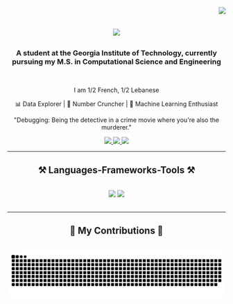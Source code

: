 <img align="right" src="https://visitor-badge.laobi.icu/badge?page_id=csaleh7.csaleh7" />

<h1 align="center">
    <img src="https://readme-typing-svg.herokuapp.com/?font=Righteous&size=35&center=true&vCenter=true&width=500&height=70&duration=4000&lines=Hi+There!+👋;+I'm+Chloe+Saleh!;" />
</h1>

<h3 align="center">A student at the Georgia Institute of Technology, currently pursuing my M.S. in Computational Science and Engineering</h3>

<br/>

<div align="center">
 
 I am 1/2 French, 1/2 Lebanese
 
 📊 Data Explorer | 🧮 Number Cruncher | 🤖 Machine Learning Enthusiast

"Debugging: Being the detective in a crime movie where you're also the murderer."

 </div>
 
<div align="center"> 
  <a href="mailto:csaleh7@gatech.edu">
    <img src="https://img.shields.io/badge/Gmail-333333?style=for-the-badge&logo=gmail&logoColor=red" />
  </a>
  <a href="https://www.linkedin.com/in/chloesaleh/" target="_blank">
    <img src="https://img.shields.io/badge/LinkedIn-0077B5?style=for-the-badge&logo=linkedin&logoColor=white" target="_blank" />
  </a>
  <a href="https://github.gatech.edu/pages/csaleh7/csaleh7.github.io/" target="_blank">
     <img src="https://img.shields.io/badge/Portfolio-FF5722?style=for-the-badge&logo=todoist&logoColor=white" target="_blank" /> <!-- sqlite, safari, google-chrome are other good icon options -->
  </a>
</div>

 <hr/>
 
<h2 align="center">⚒️ Languages-Frameworks-Tools ⚒️</h2>
<br/>
<div align="center">
    <img src="https://skillicons.dev/icons?i=html,css,vscode,github,r" />
    <img src="https://skillicons.dev/icons?i=python,java,sql, mysql" /><br>
</div>

<br/>
<hr/>

<div align="center">
  <h2>🐍 My Contributions 🐍</h2>
  <br>
  <img alt="snake eating my contributions" src="https://raw.githubusercontent.com/salesp07/salesp07/output/github-contribution-grid-snake.svg" />
  
  <br/><br/><br/>
</div>



